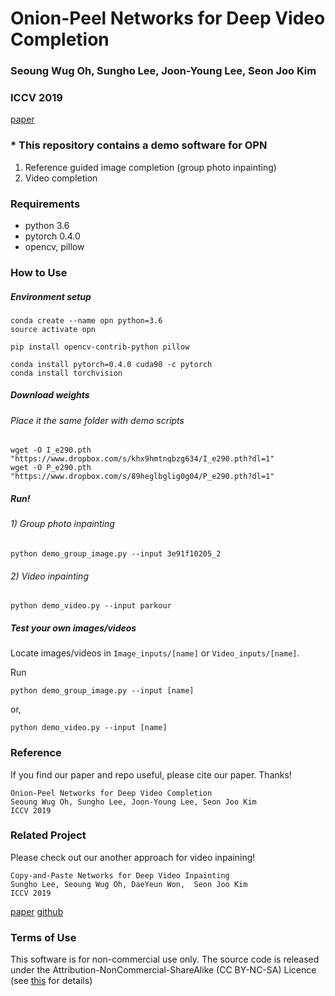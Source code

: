 # Onion-Peel Networks for Deep Video Completion
### Seoung Wug Oh, Sungho Lee, Joon-Young Lee, Seon Joo Kim
### ICCV 2019
[paper](https://arxiv.org/abs/1908.08718)


### * This repository contains a demo software for OPN
1) Reference guided image completion (group photo inpainting)
2) Video completion

### Requirements
- python 3.6
- pytorch 0.4.0
- opencv, pillow

### How to Use
##### Environment setup
```
conda create --name opn python=3.6
source activate opn

pip install opencv-contrib-python pillow

conda install pytorch=0.4.0 cuda90 -c pytorch
conda install torchvision
```

##### Download weights
###### Place it the same folder with demo scripts
```
wget -O I_e290.pth "https://www.dropbox.com/s/khx9hmtnqbzg634/I_e290.pth?dl=1"
wget -O P_e290.pth "https://www.dropbox.com/s/89heglbglig0g04/P_e290.pth?dl=1"
```

##### Run!
###### 1) Group photo inpainting
``` 
python demo_group_image.py --input 3e91f10205_2
```
###### 2) Video inpainting
``` 
python demo_video.py --input parkour
```

##### Test your own images/videos
Locate images/videos in ```Image_inputs/[name]``` or ```Video_inputs/[name]```.

Run 
``` 
python demo_group_image.py --input [name]
```
or,
``` 
python demo_video.py --input [name]
```


### Reference 
If you find our paper and repo useful, please cite our paper. Thanks!
``` 
Onion-Peel Networks for Deep Video Completion
Seoung Wug Oh, Sungho Lee, Joon-Young Lee, Seon Joo Kim
ICCV 2019
```

### Related Project
Please check out our another approach for video inpaining!
``` 
Copy-and-Paste Networks for Deep Video Inpainting
Sungho Lee, Seoung Wug Oh, DaeYeun Won,  Seon Joo Kim
ICCV 2019
```
[paper](https://arxiv.org/abs/1908.11587)
[github](https://github.com/shleecs/Copy-and-Paste-Networks-for-Deep-Video-Inpainting)


### Terms of Use
This software is for non-commercial use only.
The source code is released under the Attribution-NonCommercial-ShareAlike (CC BY-NC-SA) Licence
(see [this](https://creativecommons.org/licenses/by-nc-sa/4.0/legalcode) for details)
